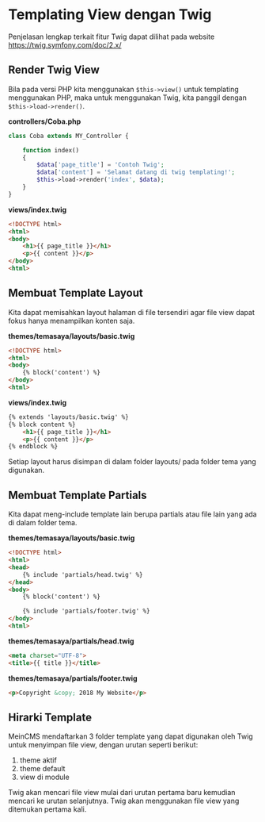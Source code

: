 # Templating View dengan Twig

Penjelasan lengkap terkait fitur Twig dapat dilihat pada website https://twig.symfony.com/doc/2.x/

## Render Twig View

Bila pada versi PHP kita menggunakan `$this->view()` untuk templating menggunakan PHP, maka untuk menggunakan Twig, kita panggil dengan `$this->load->render()`.

**controllers/Coba.php**

```php
class Coba extends MY_Controller {

	function index()
	{
		$data['page_title'] = 'Contoh Twig';
		$data['content'] = 'Selamat datang di twig templating!';
		$this->load->render('index', $data);
	}
}
```

**views/index.twig**

```html
<!DOCTYPE html>
<html>
<body>
	<h1>{{ page_title }}</h1>
	<p>{{ content }}</p>
</body>
<html>
```

## Membuat Template Layout

Kita dapat memisahkan layout halaman di file tersendiri agar file view dapat fokus hanya menampilkan konten saja.

**themes/temasaya/layouts/basic.twig**

```html
<!DOCTYPE html>
<html>
<body>
	{% block('content') %}
</body>
<html>
```

**views/index.twig**

```html
{% extends 'layouts/basic.twig' %}
{% block content %}
	<h1>{{ page_title }}</h1>
	<p>{{ content }}</p>
{% endblock %}
```

Setiap layout harus disimpan di dalam folder layouts/ pada folder tema yang digunakan.

## Membuat Template Partials

Kita dapat meng-include template lain berupa partials atau file lain yang ada di dalam folder tema.

**themes/temasaya/layouts/basic.twig**

```html
<!DOCTYPE html>
<html>
<head>
	{% include 'partials/head.twig' %}
</head>
<body>
	{% block('content') %}

	{% include 'partials/footer.twig' %}
</body>
<html>
```

**themes/temasaya/partials/head.twig**

```html
<meta charset="UTF-8">
<title>{{ title }}</title>
```

**themes/temasaya/partials/footer.twig**

```html
<p>Copyright &copy; 2018 My Website</p>
```

## Hirarki Template

MeinCMS mendaftarkan 3 folder template yang dapat digunakan oleh Twig untuk menyimpan file view, dengan urutan seperti berikut:

1. theme aktif
2. theme default
3. view di module

Twig akan mencari file view mulai dari urutan pertama baru kemudian mencari ke urutan selanjutnya. Twig akan menggunakan file view yang ditemukan pertama kali.